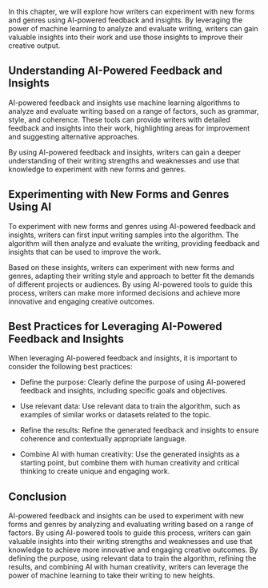 
In this chapter, we will explore how writers can experiment with new forms and genres using AI-powered feedback and insights. By leveraging the power of machine learning to analyze and evaluate writing, writers can gain valuable insights into their work and use those insights to improve their creative output.

Understanding AI-Powered Feedback and Insights
----------------------------------------------

AI-powered feedback and insights use machine learning algorithms to analyze and evaluate writing based on a range of factors, such as grammar, style, and coherence. These tools can provide writers with detailed feedback and insights into their work, highlighting areas for improvement and suggesting alternative approaches.

By using AI-powered feedback and insights, writers can gain a deeper understanding of their writing strengths and weaknesses and use that knowledge to experiment with new forms and genres.

Experimenting with New Forms and Genres Using AI
------------------------------------------------

To experiment with new forms and genres using AI-powered feedback and insights, writers can first input writing samples into the algorithm. The algorithm will then analyze and evaluate the writing, providing feedback and insights that can be used to improve the work.

Based on these insights, writers can experiment with new forms and genres, adapting their writing style and approach to better fit the demands of different projects or audiences. By using AI-powered tools to guide this process, writers can make more informed decisions and achieve more innovative and engaging creative outcomes.

Best Practices for Leveraging AI-Powered Feedback and Insights
--------------------------------------------------------------

When leveraging AI-powered feedback and insights, it is important to consider the following best practices:

* Define the purpose: Clearly define the purpose of using AI-powered feedback and insights, including specific goals and objectives.

* Use relevant data: Use relevant data to train the algorithm, such as examples of similar works or datasets related to the topic.

* Refine the results: Refine the generated feedback and insights to ensure coherence and contextually appropriate language.

* Combine AI with human creativity: Use the generated insights as a starting point, but combine them with human creativity and critical thinking to create unique and engaging work.

Conclusion
----------

AI-powered feedback and insights can be used to experiment with new forms and genres by analyzing and evaluating writing based on a range of factors. By using AI-powered tools to guide this process, writers can gain valuable insights into their writing strengths and weaknesses and use that knowledge to achieve more innovative and engaging creative outcomes. By defining the purpose, using relevant data to train the algorithm, refining the results, and combining AI with human creativity, writers can leverage the power of machine learning to take their writing to new heights.

